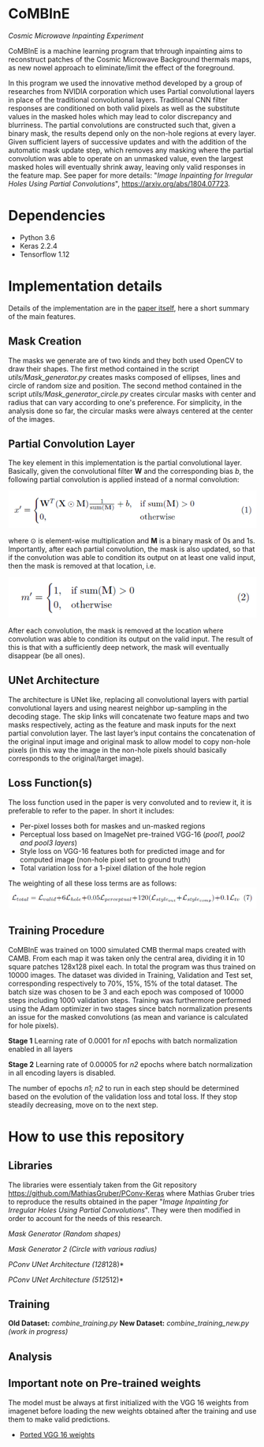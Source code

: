 # CoMBInE
*Cosmic Microwave Inpainting Experiment*

CoMBInE is a machine learning program that trhrough inpainting aims to reconstruct patches of the Cosmic Microwave Background thermals maps, as new nowel approach to eliminate/limit the effect of the foreground.

In this program we used the innovative method developed by a group of researches from NVIDIA corporation which uses Partial convolutional layers in place of the traditional convolutional layers. Traditional CNN filter responses are conditioned on both valid pixels as well as the substitute values in the masked holes which may lead to color discrepancy and blurriness. The partial convolutions are constructed such that, given a binary mask, the results depend only on the non-hole regions at every layer. Given sufficient layers of successive updates and with the addition of the automatic mask update step, which removes any masking where the partial convolution was able to operate on an unmasked value, even the largest masked holes will eventually shrink away, leaving only valid responses in the feature map.
See paper for more details: "*Image Inpainting for Irregular Holes Using Partial Convolutions*", https://arxiv.org/abs/1804.07723. 


# Dependencies
* Python 3.6
* Keras 2.2.4
* Tensorflow 1.12

# Implementation details
Details of the implementation are in the [paper itself](https://arxiv.org/abs/1804.07723), here a short summary of the main features.

## Mask Creation
The masks we generate are of two kinds and they both used OpenCV to draw their shapes. The first method contained in the script *utils/Mask_generator.py* creates masks composed of ellipses, lines and circle of random size and position. The second method contained in the script *utils/Mask_generator_circle.py* creates circular masks with center and radius that can vary according to one's preference. For simplicity, in the analysis done so far, the circular masks were always centered at the center of the images.

## Partial Convolution Layer
The key element in this implementation is the partial convolutional layer. Basically, given the convolutional filter **W** and the corresponding bias *b*, the following partial convolution is applied instead of a normal convolution:

<img src='./images_and_plots/read_me_equations/eq1.png' />

where ⊙ is element-wise multiplication and **M** is a binary mask of 0s and 1s. Importantly, after each partial convolution, the mask is also updated, so that if the convolution was able to condition its output on at least one valid input, then the mask is removed at that location, i.e.

<img src='./images_and_plots/read_me_equations/eq2.png' />

After each convolution, the mask is removed at the location where convolution was able to condition its output on the valid input. The result of this is that with a sufficiently deep network, the mask will eventually disappear (be all ones).

## UNet Architecture
The architecture is UNet like, replacing all convolutional layers with partial convolutional layers and using nearest neighbor up-sampling in the decoding stage. The skip links will concatenate two feature maps and two masks respectively, acting as the feature and mask inputs for the next partial convolution layer. The last layer’s input contains the concatenation of the original input image and original mask to allow model to copy non-hole pixels (in this way the image in the non-hole pixels should basically corresponds to the original/target image). 

## Loss Function(s)
The loss function used in the paper is very convoluted and to review it, it is preferable to refer to the paper. In short it includes:

* Per-pixel losses both for maskes and un-masked regions
* Perceptual loss based on ImageNet pre-trained VGG-16 (*pool1, pool2 and pool3 layers*)
* Style loss on VGG-16 features both for predicted image and for computed image (non-hole pixel set to ground truth)
* Total variation loss for a 1-pixel dilation of the hole region

The weighting of all these loss terms are as follows:
<img src='./images_and_plots/read_me_equations/eq7.png' />

## Training Procedure
CoMBInE was trained on 1000 simulated CMB thermal maps created with CAMB. From each map it was taken only the central area, dividing it in 10 square patches 128x128 pixel each. In total the program was thus trained on 10000 images.
The dataset was divided in Training, Validation and Test set, corresponding respectively to 70%, 15%, 15% of the total dataset. The batch size was chosen to be 3 and each epoch was composed of 10000 steps including 1000 validation steps. Training was furthermore performed using the Adam optimizer in two stages since batch normalization presents an issue for the masked convolutions (as mean and variance is calculated for hole pixels).

**Stage 1**
Learning rate of 0.0001 for *n1* epochs with batch normalization enabled in all layers

**Stage 2**
Learning rate of 0.00005 for *n2* epochs where batch normalization in all encoding layers is disabled.

The number of epochs *n1*; *n2* to run in each step should be determined based on the evolution of the validation loss and total loss. If they stop steadily decreasing, move on to the next step.


# How to use this repository

## Libraries
The libraries were essentialy taken from the Git repository https://github.com/MathiasGruber/PConv-Keras where Mathias Gruber tries to reproduce the results obtained in the paper "*Image Inpainting for Irregular Holes Using Partial Convolutions*". They were then modified in order to account for the needs of this research.

*Mask Generator (Random shapes)*

*Mask Generator 2 (Circle with various radius)*

*PConv UNet Architecture (128*128)*

*PConv UNet Architecture (512*512)*

## Training
**Old Dataset:** *combine_training.py*
**New Dataset:** *combine_training_new.py (work in progress)*

## Analysis

## Important note on Pre-trained weights
The model must be always at first initialized with the VGG 16 weights from imagenet before loading the new weights obtained after the training and use them to make valid predictions.
* [Ported VGG 16 weights](https://drive.google.com/open?id=1HOzmKQFljTdKWftEP-kWD7p2paEaeHM0)



